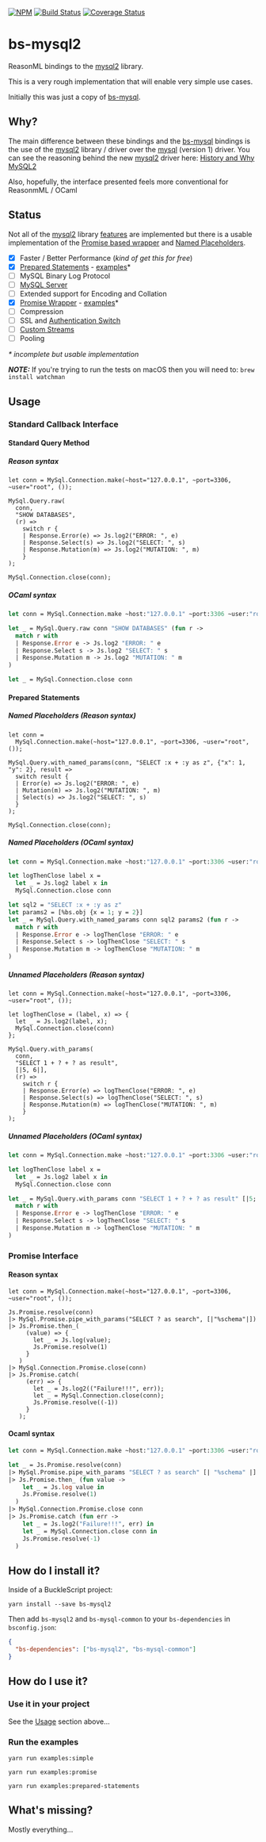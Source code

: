 [![NPM](https://nodei.co/npm/bs-mysql2.png)](https://nodei.co/npm/bs-mysql2/)
[![Build Status](https://travis-ci.org/scull7/bs-mysql2.svg?branch=master)](https://travis-ci.org/scull7/bs-mysql2)
[![Coverage Status](https://coveralls.io/repos/github/scull7/bs-mysql2/badge.svg)](https://coveralls.io/github/scull7/bs-mysql2)

# bs-mysql2

ReasonML bindings to the [mysql2] library.

This is a very rough implementation that will enable very simple use cases.

Initially this was just a copy of [bs-mysql].

## Why?

The main difference between these bindings and the [bs-mysql] bindings is the
use of the [mysql2] library / driver over the [mysql] (version 1) driver. You
can see the reasoning behind the new [mysql2] driver here:
[History and Why MySQL2][mysql2-features]

Also, hopefully, the interface presented feels more conventional
for ReasonmML / OCaml

## Status

Not all of the [mysql2] library [features][mysql2-features] are implemented but
there is a usable implementation of the [Promise based wrapper](#promise-interface)
and [Named Placeholders](#named-placeholders).

* [x] Faster / Better Performance (_kind of get this for free_)
* [x] [Prepared Statements][mysql2-prepared-statements] - [examples](#prepared-statements)\*
* [ ] MySQL Binary Log Protocol
* [ ] [MySQL Server][mysql2-server]
* [ ] Extended support for Encoding and Collation
* [x] [Promise Wrapper][mysql2-promise] - [examples](#promise-interface)\*
* [ ] Compression
* [ ] SSL and [Authentication Switch][mysql2-auth-switch]
* [ ] [Custom Streams][mysql2-custom-streams]
* [ ] Pooling

_\* incomplete but usable implementation_

**_NOTE:_** If you're trying to run the tests on macOS then you will need to:
`brew install watchman`

## Usage

### Standard Callback Interface

#### Standard Query Method

##### Reason syntax

```reason
let conn = MySql.Connection.make(~host="127.0.0.1", ~port=3306, ~user="root", ());

MySql.Query.raw(
  conn,
  "SHOW DATABASES",
  (r) =>
    switch r {
    | Response.Error(e) => Js.log2("ERROR: ", e)
    | Response.Select(s) => Js.log2("SELECT: ", s)
    | Response.Mutation(m) => Js.log2("MUTATION: ", m)
    }
);

MySql.Connection.close(conn);
```

##### OCaml syntax

```ocaml
let conn = MySql.Connection.make ~host:"127.0.0.1" ~port:3306 ~user:"root" ()

let _ = MySql.Query.raw conn "SHOW DATABASES" (fun r ->
  match r with
  | Response.Error e -> Js.log2 "ERROR: " e
  | Response.Select s -> Js.log2 "SELECT: " s
  | Response.Mutation m -> Js.log2 "MUTATION: " m
)

let _ = MySql.Connection.close conn
```

#### Prepared Statements

##### Named Placeholders (Reason syntax)

```reason
let conn =
  MySql.Connection.make(~host="127.0.0.1", ~port=3306, ~user="root", ());

MySql.Query.with_named_params(conn, "SELECT :x + :y as z", {"x": 1, "y": 2}, result =>
  switch result {
  | Error(e) => Js.log2("ERROR: ", e)
  | Mutation(m) => Js.log2("MUTATION: ", m)
  | Select(s) => Js.log2("SELECT: ", s)
  }
);

MySql.Connection.close(conn);
```

##### Named Placeholders (OCaml syntax)

```ocaml
let conn = MySql.Connection.make ~host:"127.0.0.1" ~port:3306 ~user:"root" ()

let logThenClose label x =
  let _ = Js.log2 label x in
  MySql.Connection.close conn

let sql2 = "SELECT :x + :y as z"
let params2 = [%bs.obj {x = 1; y = 2}]
let _ = MySql.Query.with_named_params conn sql2 params2 (fun r ->
  match r with
  | Response.Error e -> logThenClose "ERROR: " e
  | Response.Select s -> logThenClose "SELECT: " s
  | Response.Mutation m -> logThenClose "MUTATION: " m
)
```

##### Unnamed Placeholders (Reason syntax)

```reason
let conn = MySql.Connection.make(~host="127.0.0.1", ~port=3306, ~user="root", ());

let logThenClose = (label, x) => {
  let _ = Js.log2(label, x);
  MySql.Connection.close(conn)
};

MySql.Query.with_params(
  conn,
  "SELECT 1 + ? + ? as result",
  [|5, 6|],
  (r) =>
    switch r {
    | Response.Error(e) => logThenClose("ERROR: ", e)
    | Response.Select(s) => logThenClose("SELECT: ", s)
    | Response.Mutation(m) => logThenClose("MUTATION: ", m)
    }
);
```

##### Unnamed Placeholders (OCaml syntax)

```ocaml
let conn = MySql.Connection.make ~host:"127.0.0.1" ~port:3306 ~user:"root" ()

let logThenClose label x =
  let _ = Js.log2 label x in
  MySql.Connection.close conn

let _ = MySql.Query.with_params conn "SELECT 1 + ? + ? as result" [|5; 6|] (fun r ->
  match r with
  | Response.Error e -> logThenClose "ERROR: " e
  | Response.Select s -> logThenClose "SELECT: " s
  | Response.Mutation m -> logThenClose "MUTATION: " m
)
```

### Promise Interface

#### Reason syntax

```reason
let conn = MySql.Connection.make(~host="127.0.0.1", ~port=3306, ~user="root", ());

Js.Promise.resolve(conn)
|> MySql.Promise.pipe_with_params("SELECT ? as search", [|"%schema"|])
|> Js.Promise.then_(
     (value) => {
       let _ = Js.log(value);
       Js.Promise.resolve(1)
     }
   )
|> MySql.Connection.Promise.close(conn)
|> Js.Promise.catch(
     (err) => {
       let _ = Js.log2(("Failure!!!", err));
       let _ = MySql.Connection.close(conn);
       Js.Promise.resolve((-1))
     }
   );
```

#### Ocaml syntax

```ocaml
let conn = MySql.Connection.make ~host:"127.0.0.1" ~port:3306 ~user:"root" ()

let _ = Js.Promise.resolve(conn)
|> MySql.Promise.pipe_with_params "SELECT ? as search" [| "%schema" |]
|> Js.Promise.then_ (fun value ->
    let _ = Js.log value in
    Js.Promise.resolve(1)
  )
|> MySql.Connection.Promise.close conn
|> Js.Promise.catch (fun err ->
    let _ = Js.log2("Failure!!!", err) in
    let _ = MySql.Connection.close conn in
    Js.Promise.resolve(-1)
  )
```

## How do I install it?

Inside of a BuckleScript project:

```shell
yarn install --save bs-mysql2
```

Then add `bs-mysql2` and `bs-mysql-common` to your `bs-dependencies` in `bsconfig.json`:

```json
{
  "bs-dependencies": ["bs-mysql2", "bs-mysql-common"]
}
```

## How do I use it?

### Use it in your project

See the [Usage](#usage) section above...

### Run the examples

```shell
yarn run examples:simple
```

```shell
yarn run examples:promise
```

```shell
yarn run examples:prepared-statements
```

## What's missing?

Mostly everything...

[bs-mysql]: https://github.com/davidgomes/bs-mysql
[mysql]: https://www.npmjs.com/package/mysql
[mysql2]: https://www.npmjs.com/package/mysql2
[mysql2-features]: https://github.com/sidorares/node-mysql2#history-and-why-mysql2
[mysql2-prepared-statements]: https://github.com/sidorares/node-mysql2/tree/master/documentation/Prepared-Statements.md
[mysql2-server]: https://github.com/sidorares/node-mysql2/tree/master/documentation/MySQL-Server.md
[mysql2-promise]: https://github.com/sidorares/node-mysql2/tree/master/documentation/Promise-Wrapper.md
[mysql2-auth-switch]: https://github.com/sidorares/node-mysql2/tree/master/documentation/Authentication-Switch.md
[mysql2-custom-streams]: https://github.com/sidorares/node-mysql2/tree/master/documentation/Extras.md
